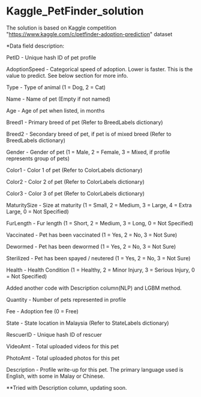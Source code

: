 # Kaggle_PetFinder_solution
The solution is based on Kaggle competition "https://www.kaggle.com/c/petfinder-adoption-prediction" dataset

*Data field description:

PetID - Unique hash ID of pet profile

AdoptionSpeed - Categorical speed of adoption. Lower is faster. This is the value to predict. See below section for more info.

Type - Type of animal (1 = Dog, 2 = Cat)

Name - Name of pet (Empty if not named)

Age - Age of pet when listed, in months

Breed1 - Primary breed of pet (Refer to BreedLabels dictionary)

Breed2 - Secondary breed of pet, if pet is of mixed breed (Refer to BreedLabels dictionary)

Gender - Gender of pet (1 = Male, 2 = Female, 3 = Mixed, if profile represents group of pets)

Color1 - Color 1 of pet (Refer to ColorLabels dictionary)

Color2 - Color 2 of pet (Refer to ColorLabels dictionary)

Color3 - Color 3 of pet (Refer to ColorLabels dictionary)

MaturitySize - Size at maturity (1 = Small, 2 = Medium, 3 = Large, 4 = Extra Large, 0 = Not Specified)

FurLength - Fur length (1 = Short, 2 = Medium, 3 = Long, 0 = Not Specified)

Vaccinated - Pet has been vaccinated (1 = Yes, 2 = No, 3 = Not Sure)

Dewormed - Pet has been dewormed (1 = Yes, 2 = No, 3 = Not Sure)



Sterilized - Pet has been spayed / neutered (1 = Yes, 2 = No, 3 = Not Sure)

Health - Health Condition (1 = Healthy, 2 = Minor Injury, 3 = Serious Injury, 0 = Not Specified)

Added another code with Description column(NLP) and LGBM method. 

Quantity - Number of pets represented in profile

Fee - Adoption fee (0 = Free)

State - State location in Malaysia (Refer to StateLabels dictionary)

RescuerID - Unique hash ID of rescuer

VideoAmt - Total uploaded videos for this pet

PhotoAmt - Total uploaded photos for this pet

Description - Profile write-up for this pet. The primary language used is English, with some in Malay or Chinese.

**Tried with Description column, updating soon.
